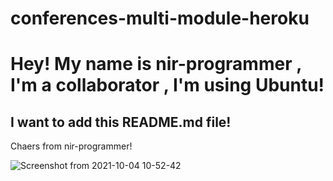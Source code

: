 # conferences-multi-module-heroku

# Hey! My name is nir-programmer , I'm a collaborator , I'm using Ubuntu!

## I want to add this README.md file!

Chaers from nir-programmer!


![Screenshot from 2021-10-04 10-52-42](https://user-images.githubusercontent.com/67732785/135813740-4826dd45-512c-4a8a-98fc-9261a855cd6b.png)
